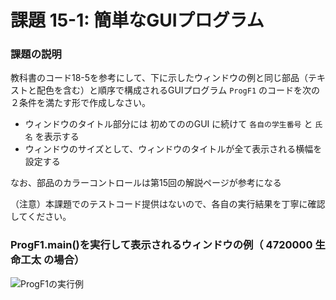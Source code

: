 # 課題 15-1: 簡単なGUIプログラム

### 課題の説明
教科書のコード18-5を参考にして、下に示したウィンドウの例と同じ部品（テキストと配色を含む）と順序で構成されるGUIプログラム `ProgF1` のコードを次の２条件を満たす形で作成しなさい。

- ウィンドウのタイトル部分には 初めてののGUI に続けて `各自の学生番号` と `氏名` を表示する
- ウィンドウのサイズとして、ウィンドウのタイトルが全て表示される横幅を設定する

なお、部品のカラーコントロールは第15回の解説ページが参考になる

（注意）本課題でのテストコード提供はないので、各自の実行結果を丁寧に確認してください。


### ProgF1.main()を実行して表示されるウィンドウの例（ 4720000 生命工太 の場合）
![ProgF1の実行例](https://user-images.githubusercontent.com/50605381/181161157-b7d8e119-a5c1-4729-9729-4508fb058d48.png)

